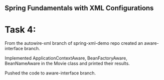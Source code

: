 ## Spring Fundamentals with XML Configurations

# Task 4:


From the autowire-xml branch of spring-xml-demo repo created an aware-interface
branch.

Implemented ApplicationContextAware, BeanFactoryAware, BeanNameAware in the
Movie class and printed their results.

Pushed the code to aware-interface branch.